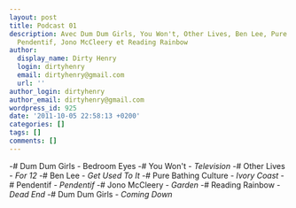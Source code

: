 ```yaml
---
layout: post
title: Podcast 01
description: Avec Dum Dum Girls, You Won't, Other Lives, Ben Lee, Pure Bathing Culture,
  Pendentif, Jono McCleery et Reading Rainbow
author:
  display_name: Dirty Henry
  login: dirtyhenry
  email: dirtyhenry@gmail.com
  url: ''
author_login: dirtyhenry
author_email: dirtyhenry@gmail.com
wordpress_id: 925
date: '2011-10-05 22:58:13 +0200'
categories: []
tags: []
comments: []
---
```

-# Dum Dum Girls - Bedroom Eyes
-# You Won't - *Television*
-# Other Lives - *For 12*
-# Ben Lee - *Get Used To It*
-# Pure Bathing Culture - *Ivory Coast*
-# Pendentif - *Pendentif*
-# Jono McCleery - *Garden*
-# Reading Rainbow - *Dead End*
-# Dum Dum Girls - *Coming Down*
